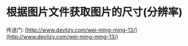 # 根据图片文件获取图片的尺寸(分辨率)

传送门: [http://www.devlizy.com/wei-ming-ming-13/](http://www.devlizy.com/wei-ming-ming-13/)